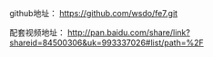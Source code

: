 github地址： https://github.com/wsdo/fe7.git

配套视频地址：
http://pan.baidu.com/share/link?shareid=84500306&uk=993337026#list/path=%2F
